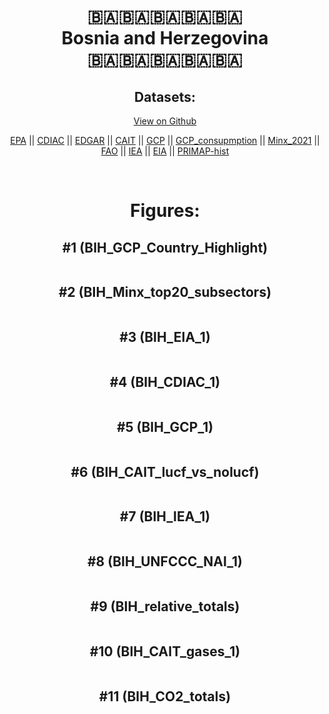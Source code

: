 
<center>
<h1 align="center">
🇧🇦🇧🇦🇧🇦🇧🇦🇧🇦
<br>
Bosnia and Herzegovina
<br>
🇧🇦🇧🇦🇧🇦🇧🇦🇧🇦
</h1>
<h2>Datasets:</h2>
<p><a href="https://github.com/dquintani/GreenhouseData/tree/master/country_data/BIH_Bosnia and Herzegovina/data">View on Github</a>
<br></p><p><a href="data/BIH_EPA.csv">EPA</a> || <a href="data/BIH_CDIAC.csv">CDIAC</a> || <a href="data/BIH_EDGAR.csv">EDGAR</a> || <a href="data/BIH_CAIT.csv">CAIT</a> || <a href="data/BIH_GCP.csv">GCP</a> || <a href="data/BIH_GCP_consupmption.csv">GCP_consupmption</a> || <a href="data/BIH_Minx_2021.csv">Minx_2021</a> || <a href="data/BIH_FAO.csv">FAO</a> || <a href="data/BIH_IEA.csv">IEA</a> || <a href="data/BIH_EIA.csv">EIA</a> || <a href="data/BIH_PRIMAP-hist.csv">PRIMAP-hist</a></p><p><br></p>
<h1>Figures:</h1><h2>#1 (BIH_GCP_Country_Highlight)</h2>
<p><img alt="" src="figures/BIH_GCP_Country_Highlight.png" /></p><h2>#2 (BIH_Minx_top20_subsectors)</h2>
<p><img alt="" src="figures/BIH_Minx_top20_subsectors.png" /></p><h2>#3 (BIH_EIA_1)</h2>
<p><img alt="" src="figures/BIH_EIA_1.png" /></p><h2>#4 (BIH_CDIAC_1)</h2>
<p><img alt="" src="figures/BIH_CDIAC_1.png" /></p><h2>#5 (BIH_GCP_1)</h2>
<p><img alt="" src="figures/BIH_GCP_1.png" /></p><h2>#6 (BIH_CAIT_lucf_vs_nolucf)</h2>
<p><img alt="" src="figures/BIH_CAIT_lucf_vs_nolucf.png" /></p><h2>#7 (BIH_IEA_1)</h2>
<p><img alt="" src="figures/BIH_IEA_1.png" /></p><h2>#8 (BIH_UNFCCC_NAI_1)</h2>
<p><img alt="" src="figures/BIH_UNFCCC_NAI_1.png" /></p><h2>#9 (BIH_relative_totals)</h2>
<p><img alt="" src="figures/BIH_relative_totals.png" /></p><h2>#10 (BIH_CAIT_gases_1)</h2>
<p><img alt="" src="figures/BIH_CAIT_gases_1.png" /></p><h2>#11 (BIH_CO2_totals)</h2>
<p><img alt="" src="figures/BIH_CO2_totals.png" /></p>